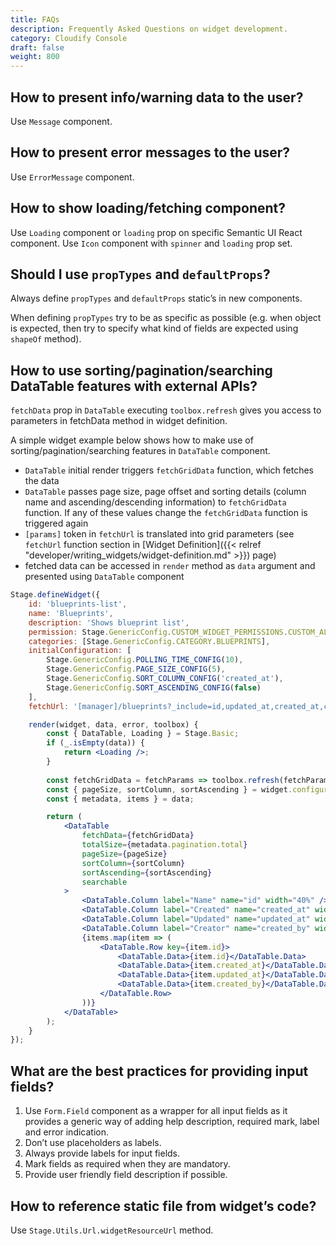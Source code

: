 ```yaml
---
title: FAQs
description: Frequently Asked Questions on widget development.
category: Cloudify Console
draft: false
weight: 800
---
```


## How to present info/warning data to the user?

Use `Message` component.


## How to present error messages to the user?

Use `ErrorMessage` component.


## How to show loading/fetching component?

Use `Loading` component or `loading` prop on specific Semantic UI React component.
Use `Icon` component with `spinner` and `loading` prop set.


## Should I use `propTypes` and `defaultProps`?

Always define `propTypes` and `defaultProps` static’s in new components.

When defining `propTypes` try to be as specific as possible (e.g. when object is expected, then try to specify what kind of fields are expected using `shapeOf` method).


## How to use sorting/pagination/searching DataTable features with external APIs?

`fetchData` prop in `DataTable` executing `toolbox.refresh` gives you access to parameters in fetchData method in widget definition. 

A simple widget example below shows how to make use of sorting/pagination/searching features in `DataTable` component.

* `DataTable` initial render triggers `fetchGridData` function, which fetches the data
* `DataTable` passes page size, page offset and sorting details (column name and ascending/descending information) to `fetchGridData` function. If any of these values change the `fetchGridData` function is triggered again
* `[params]` token in `fetchUrl` is translated into grid parameters (see `fetchUrl` function section in [Widget Definition]({{< relref "developer/writing_widgets/widget-definition.md" >}}) page)
* fetched data can be accessed in `render` method as `data` argument and presented using `DataTable` component
  
```jsx
Stage.defineWidget({
    id: 'blueprints-list',
    name: 'Blueprints',
    description: 'Shows blueprint list',
    permission: Stage.GenericConfig.CUSTOM_WIDGET_PERMISSIONS.CUSTOM_ALL,
    categories: [Stage.GenericConfig.CATEGORY.BLUEPRINTS],
    initialConfiguration: [
        Stage.GenericConfig.POLLING_TIME_CONFIG(10),
        Stage.GenericConfig.PAGE_SIZE_CONFIG(5),
        Stage.GenericConfig.SORT_COLUMN_CONFIG('created_at'),
        Stage.GenericConfig.SORT_ASCENDING_CONFIG(false)
    ],
    fetchUrl: '[manager]/blueprints?_include=id,updated_at,created_at,created_by[params]',

    render(widget, data, error, toolbox) {
        const { DataTable, Loading } = Stage.Basic;
        if (_.isEmpty(data)) {
            return <Loading />;
        }
        
        const fetchGridData = fetchParams => toolbox.refresh(fetchParams);
        const { pageSize, sortColumn, sortAscending } = widget.configuration;
        const { metadata, items } = data;

        return (
            <DataTable
                fetchData={fetchGridData}
                totalSize={metadata.pagination.total}
                pageSize={pageSize}
                sortColumn={sortColumn}
                sortAscending={sortAscending}
                searchable
            >
                <DataTable.Column label="Name" name="id" width="40%" />
                <DataTable.Column label="Created" name="created_at" width="20%" />
                <DataTable.Column label="Updated" name="updated_at" width="20%" />
                <DataTable.Column label="Creator" name="created_by" width="20%" />
                {items.map(item => (
                    <DataTable.Row key={item.id}>
                        <DataTable.Data>{item.id}</DataTable.Data>
                        <DataTable.Data>{item.created_at}</DataTable.Data>
                        <DataTable.Data>{item.updated_at}</DataTable.Data>
                        <DataTable.Data>{item.created_by}</DataTable.Data>
                    </DataTable.Row>
                ))}
            </DataTable>
        );
    }
});
```


## What are the best practices for providing input fields?

1. Use `Form.Field` component as a wrapper for all input fields as it provides a generic way of adding help description, required mark, label and error indication.
2. Don’t use placeholders as labels.
3. Always provide labels for input fields.
4. Mark fields as required when they are mandatory.
5. Provide user friendly field description if possible.


## How to reference static file from widget’s code?

Use `Stage.Utils.Url.widgetResourceUrl` method.
